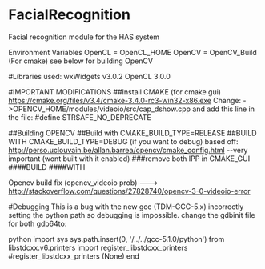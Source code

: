 # FacialRecognition
Facial recognition module for the HAS system

Environment Variables
OpenCL = OpenCL_HOME
OpenCV = OpenCV_Build (For cmake) see below for building OpenCV

#Libraries used: 
wxWidgets v3.0.2
OpenCL 3.0.0



#IMPORTANT MODIFICATIONS
##Install CMAKE (for cmake gui)
https://cmake.org/files/v3.4/cmake-3.4.0-rc3-win32-x86.exe
Change: ->OPENCV_HOME/modules/videoio/src/cap_dshow.cpp and add this line in the file:
\#define STRSAFE_NO_DEPRECATE

##Building OPENCV
##Build with CMAKE_BUILD_TYPE=RELEASE 
##BUILD WITH CMAKE_BUILD_TYPE=DEBUG (if you want to debug)
based off: http://perso.uclouvain.be/allan.barrea/opencv/cmake_config.html
--very important (wont built with it enabled)
###remove both IPP in CMAKE_GUI 
####BUILD
####WITH

Opencv build fix (opencv_videoio prob) ---> http://stackoverflow.com/questions/27828740/opencv-3-0-videoio-error

#Debugging
This is a bug with the new gcc (TDM-GCC-5.x) incorrectly setting the python path so debugging is impossible.
change the gdbinit file for both gdb64to:

python
import sys
sys.path.insert(0, '/../../gcc-5.1.0/python')
from libstdcxx.v6.printers import register_libstdcxx_printers
\#register_libstdcxx_printers (None)
end